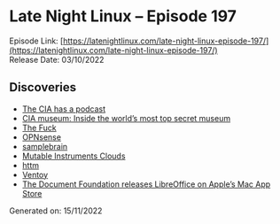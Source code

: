# Late Night Linux – Episode 197
Episode Link: [https://latenightlinux.com/late-night-linux-episode-197/](https://latenightlinux.com/late-night-linux-episode-197/)  
Release Date: 03/10/2022
## Discoveries
* [The CIA has a podcast](https://thelangleyfiles.transistor.fm/subscribe)
* [CIA museum: Inside the world’s most top secret museum](https://www.bbc.co.uk/news/world-us-canada-63023876)
* [The Fuck](https://github.com/nvbn/thefuck/)
* [OPNsense](https://opnsense.org/)
* [samplebrain](https://gitlab.com/then-try-this/samplebrain)
* [Mutable Instruments Clouds](https://github.com/pichenettes/eurorack)
* [httm](https://github.com/kimono-koans/httm)
* [Ventoy](https://www.ventoy.net/en/index.html)
* [The Document Foundation releases LibreOffice on Apple’s Mac App Store](https://blog.documentfoundation.org/blog/2022/09/19/the-document-foundation-releases-libreoffice-on-apples-mac-app-store/)

Generated on: 15/11/2022